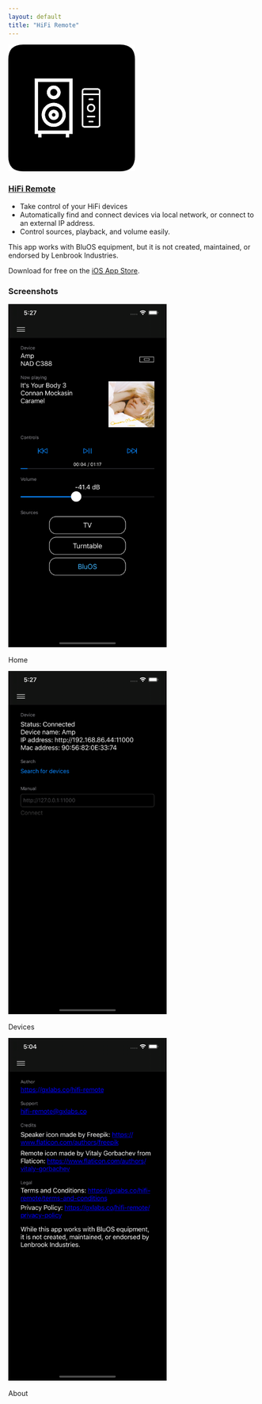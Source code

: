 ```yaml
---
layout: default
title: "HiFi Remote"
---
```


<div class="row media mb-4">
    <img src="/media/hifi-remote-app-256.png" class="align-self-start mr-3" alt="HiFi remote app logo">
    <div class="media-body">
        <h3 class="mt-0"><a href="/hifi-remote">HiFi Remote</a></h3>
        <p>
            <ul>
                <li>Take control of your HiFi devices</li>
                <li>Automatically find and connect devices via local network, or connect to an external IP address.</li>
                <li>Control sources, playback, and volume easily.</li>
            </ul>
        </p>
        <p>This app works with BluOS equipment, but it is not created, maintained, or endorsed by Lenbrook Industries.</p>
        <p>Download for free on the <a href="https://apps.apple.com/us/app/id1518676754">iOS App Store</a>.</p>
    </div>
</div>
<div class="row mt-4">
    <h3>Screenshots</h3>
</div>
<div class="row">
    <div class="col">
        <img src="/media/iphone-11-pro-max-home.png" width="320" alt="HiFi remote app home screen">
        <p>Home</p>
    </div>
    <div class="col">
        <img src="/media/iphone-11-pro-max-device.png" width="320" alt="HiFi remote app devices screen">
        <p>Devices</p>
    </div>
    <div class="col">
        <img src="/media/iphone-11-pro-max-about.png" width="320" alt="HiFi remote app about screen">
        <p>About</p>
    </div>
</div>
